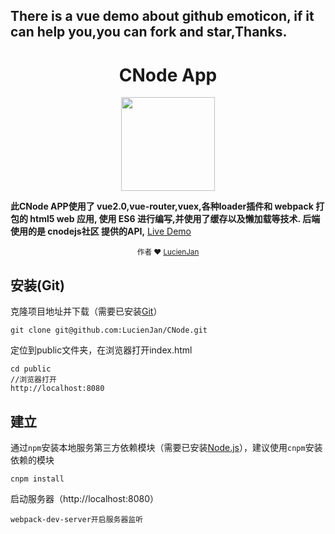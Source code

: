 ## There is a vue demo about github emoticon, if it can help you,you can fork and star,Thanks.


<div>
<h1 align="center">CNode App</h1>
<div align="center">
	<img width="150" src="https://stjw7098.github.io/vue-demo/img/cnode.jpg">
</div>

<p>
  <strong>此CNode APP使用了 vue2.0,vue-router,vuex,各种loader插件和 webpack 打包的 html5 web 应用, 使用 ES6 进行编写,并使用了缓存以及懒加载等技术. 后端使用的是 cnodejs社区 提供的API,</strong>
  <a href="https://lucienjan.github.io/CNode/public/#/index/list">Live Demo</a>
</p>

<p align="center">
  <sub>作者 ❤︎ 
    <a href="https://github.com/LucienJan">LucienJan</a>
  </sub>
</p>
</div>


## 安装(Git)

克隆项目地址并下载（需要已安装[Git](https://git-scm.com/downloads)）
```
git clone git@github.com:LucienJan/CNode.git
```
定位到public文件夹，在浏览器打开index.html
```
cd public
//浏览器打开
http://localhost:8080
```

## 建立
通过`npm`安装本地服务第三方依赖模块（需要已安装[Node.js](https://nodejs.org/)），建议使用`cnpm`安装依赖的模块
```
cnpm install
```
启动服务器（http://localhost:8080）
```
webpack-dev-server开启服务器监听
```





